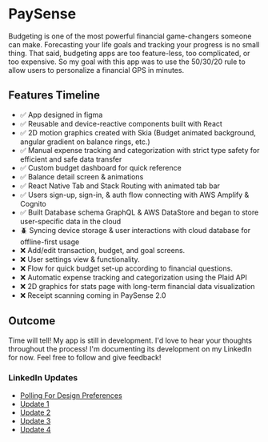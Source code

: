 # PaySense
Budgeting is one of the most powerful financial game-changers someone can make. Forecasting your life goals and tracking your progress is no small thing. That said, budgeting apps are too feature-less, too complicated, or too expensive. So my goal with this app was to use the 50/30/20 rule to allow users to personalize a financial GPS in minutes.

## Features Timeline
- ✅ App designed in figma
- ✅ Reusable and device-reactive components built with React
- ✅ 2D motion graphics created with Skia (Budget animated background, angular gradient on balance rings, etc.)
- ✅ Manual expense tracking and categorization with strict type safety for efficient and safe data transfer
- ✅ Custom budget dashboard for quick reference
- ✅ Balance detail screen & animations
- ✅ React Native Tab and Stack Routing with animated tab bar
- ✅ Users sign-up, sign-in, & auth flow connecting with AWS Amplify & Cognito
- ✅ Built Database schema GraphQL & AWS DataStore and began to store user-specific data in the cloud 
- 🪲 Syncing device storage & user interactions with cloud database for offline-first usage
- ❌ Add/edit transaction, budget, and goal screens.
- ❌ User settings view & functionality.
- ❌ Flow for quick budget set-up according to financial questions.
- ❌ Automatic expense tracking and categorization using the Plaid API
- ❌ 2D graphics for stats page with long-term financial data visualization
- ❌ Receipt scanning coming in PaySense 2.0


## Outcome
Time will tell! My app is still in development. I'd love to hear your thoughts throughout the process! I'm documenting its development on my LinkedIn for now. Feel free to follow and give feedback!

### LinkedIn Updates
- [Polling For Design Preferences](https://www.linkedin.com/posts/sean-derue_budgeting-app-redesign-activity-6975129460056489984-2OrQ?utm_source=share&utm_medium=member_desktop)
- [Update 1](https://www.linkedin.com/posts/sean-derue_reactnativeskia-aws-graphql-activity-6986725325086892032-KokU?utm_source=share&utm_medium=member_desktop)
- [Update 2](https://www.linkedin.com/posts/sean-derue_reactnative-uianimation-ui-activity-6988516634906824704-akm4?utm_source=share&utm_medium=member_desktop)
- [Update 3](https://www.linkedin.com/posts/sean-derue_reactnative-budgeting-typescript-activity-6993648597112143872-tcxg?utm_source=share&utm_medium=member_desktop)
- [Update 4](https://www.linkedin.com/posts/sean-derue_reactnative-aws-mobileappdevelopment-activity-6995839302320451584-11Sh?utm_source=share&utm_medium=member_desktop)
